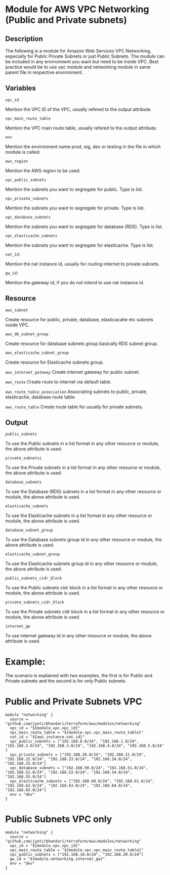 # Module for AWS VPC Networking (Public and Private subnets)

## Description

The following is a module for Amazon Web Services VPC Networking, especially for Public Private Subnets or just Public Subnets. The module can be included in any environment you want but need to be inside VPC. Best practice would be to use vpc module and networking module in same parent file in respective environment. 

## Variables

```vpc_id``` 

Mention the VPC ID of the VPC, usually refered to the output attribute.

```vpc_main_route_table``` 

Mention the VPC main route table, usually refered to the output attribute.

```env```

Mention the environment name prod, stg, dev or testing in the file in which module is called.

```aws_region```

Mention the AWS region to be used.

```vpc_public_subnets```

Mention the subnets you want to segregate for public. Type is list.

```vpc_private_subnets```

Mention the subnets you want to segregate for private. Type is list.

```vpc_database_subnets```

Mention the subnets you want to segregate for database (RDS). Type is list.

```vpc_elasticache_subnets```

Mention the subnets you want to segregate for elasticache. Type is list.

```nat_id:```

Mention the nat instance id, usually for routing internet to private subnets.

```gw_id:```

Mention the gateway id, if you do not intend to use nat instance id.

## Resource 

```aws_subnet```

Create resource for public, private, database, elasticacahe etc subnets inside VPC.


```aws_db_subnet_group```

Create resource for database subnets group basically RDS subnet group.

```aws_elasticache_subnet_group```

Create resource for Elasticache subnets group.

```aws_internet_gateway```
Create internet gateway for public subnet.

```aws_route```
Create route to internet via default table.

```aws_route_table_association```
Associating subnets to public, private, elasticache, database route table.

```aws_route_table```
Create route table for usually for private subnets.


## Output

```public_subnets```

To use the Public subnets in a list format in any other resource or module, the above attribute is used.

```private_subnetsi```

To use the Private subnets in a list format in any other resource or module, the above attribute is used.

```database_subnets```

To use the Database (RDS) subnets in a list format in any other resource or module, the above attribute is used.

```elasticache_subnets```

To use the Elasticache subnets in a list format in any other resource or module, the above attribute is used.

```database_subnet_group```

To use the Database subnets group id in any other resource or module, the above attribute is used.

```elasticache_subnet_group```

To use the Elasticache subnets group id in any other resource or module, the above attribute is used.

```public_subnets_cidr_block```

To use the Public subnets cidr block in a list format in any other resource or module, the above attribute is used.

```private_subnets_cidr_block```

To use the Private subnets cidr block in a list format in any other resource or module, the above attribute is used.

```internet_gw```

To use internet gateway id in any other resource or module, the above attribute is used.

# Example:

The scenario is explained with two examples, the first is for Public and Private subnets and the second is for only Public subnets.

# Public and Private Subnets VPC

```
module "networking" {
  source = "github.com/jyotirbhandari/terraform/aws/modules/networking"
  vpc_id = "${module.vpc.vpc_id}"
  vpc_main_route_table = "${module.vpc.vpc_main_route_table}"
  nat_id = "${aws_instance.nat.id}"
  vpc_public_subnets = ["192.168.0.0/24", "192.168.1.0/24", "192.168.2.0/24", "192.168.3.0/24", "192.168.4.0/24", "192.168.5.0/24" ]
  vpc_private_subnets = ["192.168.20.0/24", "192.168.21.0/24", "192.168.22.0/24", "192.168.23.0/24", "192.168.24.0/24", "192.168.25.0/24"]
  vpc_database_subnets = ["192.168.50.0/24", "192.168.51.0/24", "192.168.52.0/24", "192.168.53.0/24", "192.168.54.0/24", "192.168.55.0/24"]
  vpc_elasticache_subnets = ["192.168.60.0/24", "192.168.61.0/24", "192.168.62.0/24", "192.168.63.0/24", "192.168.64.0/24", "192.168.65.0/24"]
  env = "dev"
}
```

# Public Subnets VPC only

```
module "networking" {
  source = "github.com/jyotirbhandari/terraform/aws/modules/networking"
  vpc_id = "${module.vpc.vpc_id}"
  vpc_main_route_table = "${module.vpc.vpc_main_route_table}"
  vpc_public_subnets = ["192.168.10.0/24", "192.168.20.0/24"]
  gw_id = "${module.networking.internet_gw}"
  env = "dev"
}
```
